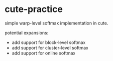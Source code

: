 # cute-practice
simple warp-level softmax implementation in cute.

potential expansions:
- add support for block-level softmax
- add support for cluster-level softmax
- add support for online softmax
